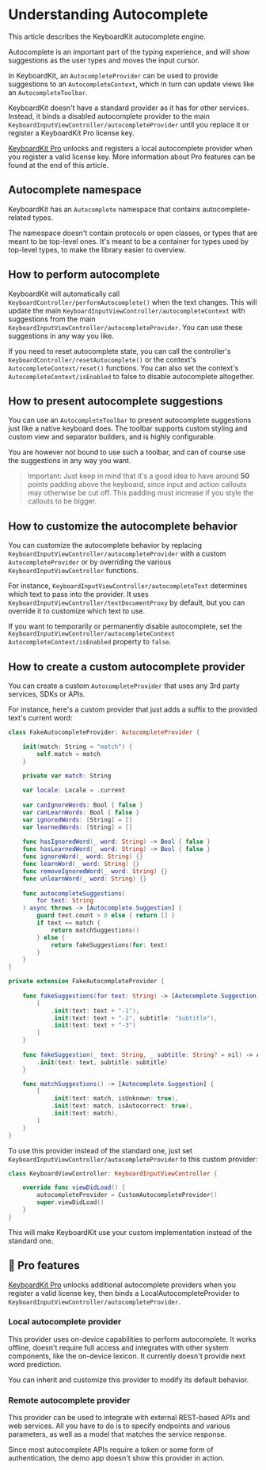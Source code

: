 # Understanding Autocomplete

This article describes the KeyboardKit autocomplete engine.

Autocomplete is an important part of the typing experience, and will show suggestions as the user types and moves the input cursor.

In KeyboardKit, an ``AutocompleteProvider`` can be used to provide suggestions to an ``AutocompleteContext``, which in turn can update views like an ``AutocompleteToolbar``. 

KeyboardKit doesn't have a standard provider as it has for other services. Instead, it binds a disabled autocomplete provider to the main ``KeyboardInputViewController/autocompleteProvider`` until you replace it or register a KeyboardKit Pro license key.

[KeyboardKit Pro][Pro] unlocks and registers a local autocomplete provider when you register a valid license key. More information about Pro features can be found at the end of this article.



## Autocomplete namespace

KeyboardKit has an ``Autocomplete`` namespace that contains autocomplete-related types.

The namespace doesn't contain protocols or open classes, or types that are meant to be top-level ones. It's meant to be a container for types used by top-level types, to make the library easier to overview.



## How to perform autocomplete

KeyboardKit will automatically call ``KeyboardController/performAutocomplete()`` when the text changes. This will update the main ``KeyboardInputViewController/autocompleteContext`` with suggestions from the main ``KeyboardInputViewController/autocompleteProvider``. You can use these suggestions in any way you like.

If you need to reset autocomplete state, you can call the controller's ``KeyboardController/resetAutocomplete()`` or the context's ``AutocompleteContext/reset()`` functions. You can also set the context's ``AutocompleteContext/isEnabled`` to false to disable autocomplete altogether.



## How to present autocomplete suggestions

You can use an ``AutocompleteToolbar`` to present autocomplete suggestions just like a native keyboard does. The toolbar supports custom styling and custom view and separator builders, and is highly configurable.

You are however not bound to use such a toolbar, and can of course use the suggestions in any way you want. 

> Important: Just keep in mind that it's a good idea to have around **50** points padding above the keyboard, since input and action callouts may otherwise be cut off. This padding must increase if you style the callouts to be bigger. 



## How to customize the autocomplete behavior

You can customize the autocomplete behavior by replacing ``KeyboardInputViewController/autocompleteProvider`` with a custom ``AutocompleteProvider`` or by overriding the various ``KeyboardInputViewController`` functions.  

For instance, ``KeyboardInputViewController/autocompleteText`` determines which text to pass into the provider. It uses ``KeyboardInputViewController/textDocumentProxy`` by default, but you can override it to customize which text to use.

If you want to temporarily or permanently disable autocomplete, set the ``KeyboardInputViewController/autocompleteContext`` ``AutocompleteContext/isEnabled`` property to `false`.



## How to create a custom autocomplete provider

You can create a custom ``AutocompleteProvider`` that uses any 3rd party services, SDKs or APIs.

For instance, here's a custom provider that just adds a suffix to the provided text's current word:

```swift
class FakeAutocompleteProvider: AutocompleteProvider {

    init(match: String = "match") {
        self.match = match
    }

    private var match: String
    
    var locale: Locale = .current
    
    var canIgnoreWords: Bool { false }
    var canLearnWords: Bool { false }
    var ignoredWords: [String] = []
    var learnedWords: [String] = []
    
    func hasIgnoredWord(_ word: String) -> Bool { false }
    func hasLearnedWord(_ word: String) -> Bool { false }
    func ignoreWord(_ word: String) {}
    func learnWord(_ word: String) {}
    func removeIgnoredWord(_ word: String) {}
    func unlearnWord(_ word: String) {}
    
    func autocompleteSuggestions(
        for text: String
    ) async throws -> [Autocomplete.Suggestion] {
        guard text.count > 0 else { return [] }
        if text == match {
            return matchSuggestions()
        } else {
            return fakeSuggestions(for: text)
        }
    }
}

private extension FakeAutocompleteProvider {
    
    func fakeSuggestions(for text: String) -> [Autocomplete.Suggestion] {
        [
            .init(text: text + "-1"),
            .init(text: text + "-2", subtitle: "Subtitle"),
            .init(text: text + "-3")
        ]
    }
    
    func fakeSuggestion(_ text: String, _ subtitle: String? = nil) -> Autocomplete.Suggestion {
        .init(text: text, subtitle: subtitle)
    }

    func matchSuggestions() -> [Autocomplete.Suggestion] {
        [
            .init(text: match, isUnknown: true),
            .init(text: match, isAutocorrect: true),
            .init(text: match),
        ]
    }
}
```

To use this provider instead of the standard one, just set ``KeyboardInputViewController/autocompleteProvider`` to this custom provider:

```swift
class KeyboardViewController: KeyboardInputViewController {

    override func viewDidLoad() {
        autocompleteProvider = CustomAutocompleteProvider()
        super.viewDidLoad()
    }
}
```

This will make KeyboardKit use your custom implementation instead of the standard one.   



## 👑 Pro features

[KeyboardKit Pro][Pro] unlocks additional autocomplete providers when you register a valid license key, then binds a LocalAutocompleteProvider to ``KeyboardInputViewController/autocompleteProvider``.

### Local autocomplete provider

This provider uses on-device capabilities to perform autocomplete. It works offline, doesn't require full access and integrates with other system components, like the on-device lexicon. It currently doesn't provide next word prediction. 

You can inherit and customize this provider to modify its default behavior.

### Remote autocomplete provider

This provider can be used to integrate with external REST-based APIs and web services. All you have to do is to specify endpoints and various parameters, as well as a model that matches the service response.

Since most autocomplete APIs require a token or some form of authentication, the demo app doesn't show this provider in action.



[Pro]: https://github.com/KeyboardKit/KeyboardKitPro
